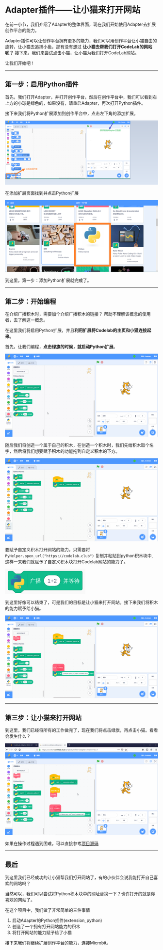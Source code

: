 # Adapter插件——让小猫来打开网站

<!--
所引用图片均以getstart开头
-->

在前一小节，我们介绍了Adapter的整体界面，现在我们开始使用Adapter去扩展创作平台的能力。

Adapter插件可以让创作平台拥有更多的能力，我们可以用创作平台让小猫自由的旋转，让小猫去追捕小鱼，那有没有想过 **让小猫去帮我们打开CodeLab的网站呢？** 接下来，我们来尝试点击小猫，让小猫为我们打开CodeLab网站。

让我们开始吧！

---

## 第一步：启用Python插件

首先，我们打开Adapter，并打开创作平台，然后在创作平台中，我们可以看到右上方的小球是绿色的，如果没有，请重启Adapter，再次打开Python插件。

接下来我们将Python扩展添加到创作平台中，点击左下角的添加扩展。

![](/img/getstart_pyproject3.png)

在添加扩展页面找到并点击Python扩展

![](/img/getstart_pyproject4.png)

到这里，第一步：添加Python扩展就完成了。

---

## 第二步：开始编程

<!--> 在介绍广播积木时，需要加个介绍广播积木的链接？ 帮助不理解该概念的使用者，去了解这一概念。
<!-->

在这里我们将启用Python扩展，并且**利用扩展将Codelab的主页和小猫连接起来。**

首先，让我们编程，**点击绿旗的时候，就启动Python扩展**。

![](/img/pyproject_start_extension1.gif)

随后我们将创造一个属于自己的积木，在创造一个积木时，我们先给积木取个名字，然后将我们想要赋予积木的功能拖到自定义积木的下方。

![](/img/pyproject_start_extension2.gif)

要赋予自定义积木打开网站的能力，只需要将 `PyHelper.open_url("https://codelab.club")` 复制并粘贴到python积木块中, 这样一来我们就赋予了自定义积木块打开Codelab网站的能力了。

![](/img/pyproject_pyblock.png)

到这里好像可以结束了，可是我们的目标是让小猫来打开网站。接下来我们将积木的能力赋予给小猫。

![](/img/pyproject_start_extension3.gif)

---

## 第三步：让小猫来打开网站

到这里，我们已经将所有的工作做完了，现在我们将点击绿旗，再点击小猫。看看会发生什么？

![](img/pyproject_start_extension4.gif)

如果在操作过程遇到困难，可以直接参考[项目源码](https://scratch3v3.codelab.club/?sb3url=https://adapter.codelab.club/sb3/pyproject1.sb3)

---

## 最后

到这里我们已经成功的让小猫帮我们打开网站了，有的小伙伴会说我能打开自己喜欢的网站吗？

当然可以，我们可以尝试将Python积木块中的网址替换一下？也许打开的就是你喜欢的网站了。

在这个项目中，我们做了非常简单的三件事情

1. 启动Adapter的Python插件(extension_python)
2. 创造了一个拥有打开网站能力的积木
3. 将打开网站的能力赋予给了小猫

接下来我们将继续扩展创作平台的能力，连接Microbit。
